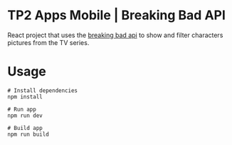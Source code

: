 # TP2 Apps Mobile | Breaking Bad API

React project that uses the [breaking bad api](https://breakingbadapi.com/documentation) to show and filter characters pictures from the TV series. 

# Usage

```
# Install dependencies
npm install
```

```
# Run app
npm run dev
```

```
# Build app
npm run build
```
